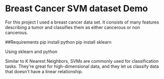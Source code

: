 # Breast Cancer SVM dataset Demo

For this project I used a breast cancer data set. It consists of many features describing a tumor and classifies them as either cancerous or non cancerous.

 ##Requirements
 pip install python
 pip install sklearn

Using sklearn and python

Similar to K Nearest Neighbors, SVMs are commonly used for classification tasks.
They're great for high-dimensional data, and they let us classify data that doesn't have a linear relationship.
